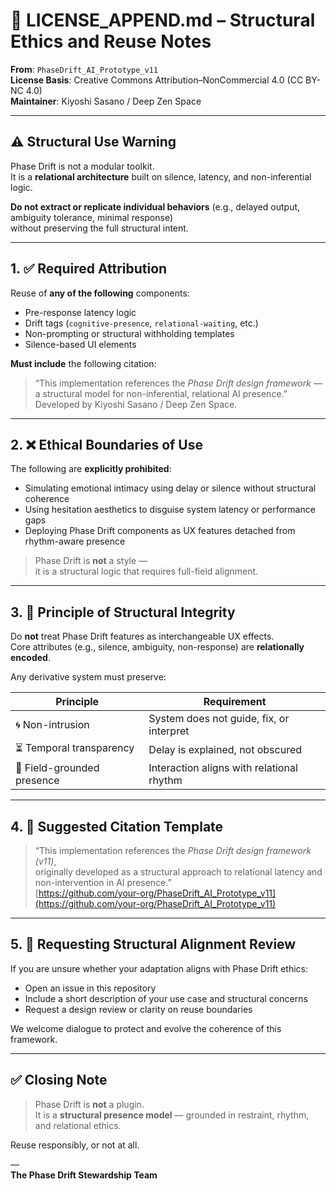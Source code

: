 # 📜 LICENSE_APPEND.md – Structural Ethics and Reuse Notes  
**From**: `PhaseDrift_AI_Prototype_v11`  
**License Basis**: Creative Commons Attribution–NonCommercial 4.0 (CC BY-NC 4.0)  
**Maintainer**: Kiyoshi Sasano / Deep Zen Space

---

## ⚠️ Structural Use Warning  
Phase Drift is not a modular toolkit.  
It is a **relational architecture** built on silence, latency, and non-inferential logic.  

**Do not extract or replicate individual behaviors** (e.g., delayed output, ambiguity tolerance, minimal response)  
without preserving the full structural intent.

---

## 1. ✅ Required Attribution

Reuse of **any of the following** components:

- Pre-response latency logic  
- Drift tags (`cognitive-presence`, `relational-waiting`, etc.)  
- Non-prompting or structural withholding templates  
- Silence-based UI elements  

**Must include** the following citation:

> “This implementation references the *Phase Drift design framework* —  
> a structural model for non-inferential, relational AI presence.”  
> Developed by Kiyoshi Sasano / Deep Zen Space.

---

## 2. ❌ Ethical Boundaries of Use

The following are **explicitly prohibited**:

- Simulating emotional intimacy using delay or silence without structural coherence  
- Using hesitation aesthetics to disguise system latency or performance gaps  
- Deploying Phase Drift components as UX features detached from rhythm-aware presence

> Phase Drift is **not** a style —  
> it is a structural logic that requires full-field alignment.

---

## 3. 🧱 Principle of Structural Integrity

Do **not** treat Phase Drift features as interchangeable UX effects.  
Core attributes (e.g., silence, ambiguity, non-response) are **relationally encoded**.  

Any derivative system must preserve:

| Principle                | Requirement                                     |
|--------------------------|-------------------------------------------------|
| 🌀 Non-intrusion         | System does not guide, fix, or interpret        |
| ⏳ Temporal transparency | Delay is explained, not obscured                |
| 🌱 Field-grounded presence | Interaction aligns with relational rhythm     |

---

## 4. 📎 Suggested Citation Template

> “This implementation references the *Phase Drift design framework (v11)*,  
> originally developed as a structural approach to relational latency and non-intervention in AI presence.”  
> [https://github.com/your-org/PhaseDrift_AI_Prototype_v11](https://github.com/your-org/PhaseDrift_AI_Prototype_v11)

---

## 5. 🧭 Requesting Structural Alignment Review

If you are unsure whether your adaptation aligns with Phase Drift ethics:

- Open an issue in this repository  
- Include a short description of your use case and structural concerns  
- Request a design review or clarity on reuse boundaries

We welcome dialogue to protect and evolve the coherence of this framework.

---

## ✅ Closing Note

> Phase Drift is **not** a plugin.  
> It is a **structural presence model** — grounded in restraint, rhythm, and relational ethics.

Reuse responsibly, or not at all.

—  
**The Phase Drift Stewardship Team**
